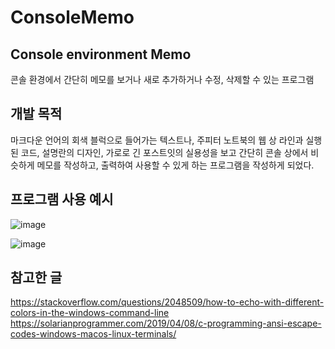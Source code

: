 # ConsoleMemo
## Console environment Memo
콘솔 환경에서 간단히 메모를 보거나 새로 추가하거나 수정, 삭제할 수 있는 프로그램


## 개발 목적
마크다운 언어의 회색 블럭으로 들어가는 텍스트나, 주피터 노트북의 웹 상 라인과 실행된 코드, 설명란의 디자인, 가로로 긴 포스트잇의 실용성을 보고
간단히 콘솔 상에서 비슷하게 메모를 작성하고, 출력하여 사용할 수 있게 하는 프로그램을 작성하게 되었다.

## 프로그램 사용 예시
![image](https://user-images.githubusercontent.com/38485612/100242313-01571f80-2f78-11eb-87e7-52bae3ff1fdb.png)

![image](https://user-images.githubusercontent.com/38485612/100242043-b3421c00-2f77-11eb-9a90-646956362d49.png)

## 참고한 글
https://stackoverflow.com/questions/2048509/how-to-echo-with-different-colors-in-the-windows-command-line
https://solarianprogrammer.com/2019/04/08/c-programming-ansi-escape-codes-windows-macos-linux-terminals/
